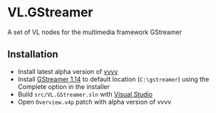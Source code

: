 # VL.GStreamer
A set of VL nodes for the multimedia framework GStreamer

## Installation
- Install latest alpha version of [vvvv](https://vvvv.org/downloads/alphas)
- Install [GStreamer 1.14](https://gstreamer.freedesktop.org/data/pkg/windows/1.14.2) to default location (`C:\gstreamer`) using the Complete option in the installer
- Build `src/VL.GStreamer.sln` with [Visual Studio](https://www.visualstudio.com/downloads)
- Open `Overview.v4p` patch with alpha version of vvvv
